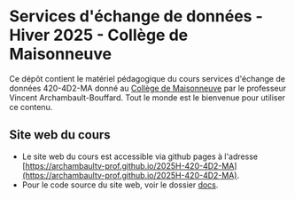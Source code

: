 # Services d'échange de données - Hiver 2025 - Collège de Maisonneuve

Ce dépôt contient le matériel pédagogique du cours services d'échange de données
420-4D2-MA donné au [Collège de Maisonneuve](https://www.cmaisonneuve.qc.ca/)
par le professeur Vincent Archambault-Bouffard. Tout le monde est le bienvenue
pour utiliser ce contenu. 

## Site web du cours
- Le site web du cours est accessible via github pages à l'adresse
  [https://archambaultv-prof.github.io/2025H-420-4D2-MA](https://archambaultv-prof.github.io/2025H-420-4D2-MA).
- Pour le code source du site web, voir le dossier [docs](docs).
